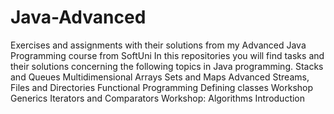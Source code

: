 # Java-Advanced
Еxercises and assignments
with their solutions from my Advanced Java Programming course from SoftUni
In this repositories you will find tasks and their solutions concerning the following topics in Java programming.
Stacks and Queues
Multidimensional Arrays
Sets and Maps Advanced 
Streams, Files and Directories 
Functional Programming
Defining classes
Workshop
Generics
Iterators and Comparators
Workshop: Algorithms Introduction
